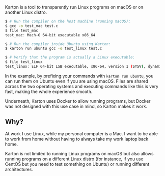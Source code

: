 Karton is a tool to transparently run Linux programs on macOS or on another Linux distro.

``` sh
$ # Run the compiler on the host machine (running macOS):
$ gcc -o test_mac test.c
$ file test_mac
test_mac: Mach-O 64-bit executable x86_64

$ # Run the compiler inside Ubuntu using Karton:
$ karton run ubuntu gcc -o test_linux test.c

$ # Verify that the program is actually a Linux executable:
$ file test_linux
test_linux: ELF 64-bit LSB executable, x86-64, version 1 (SYSV), dynamically linked, interpreter /lib64/ld-linux-x86-64.so.2, for GNU/Linux 2.6.32, BuildID[sha1]=5d842663aa0478ba923ce230fe71fcfd07402dba, not stripped
```

In the example, by prefixing your commands with `karton run ubuntu`, you can run them on Ubuntu even if you are using macOS. Files are shared across the two operating systems and executing commands like this is very fast, making the whole experience smooth.

Underneath, Karton uses Docker to allow running programs, but Docker was not designed with this use case in mind, so Karton makes it work.


Why?
----

At work I use Linux, while my personal computer is a Mac. I want to be able to work from home without having to always take my work laptop back home.

Karton is not limited to running Linux programs on macOS but also allows running programs on a different Linux distro (for instance, if you use CentOS but you need to test something on Ubuntu) or running different architectures.
